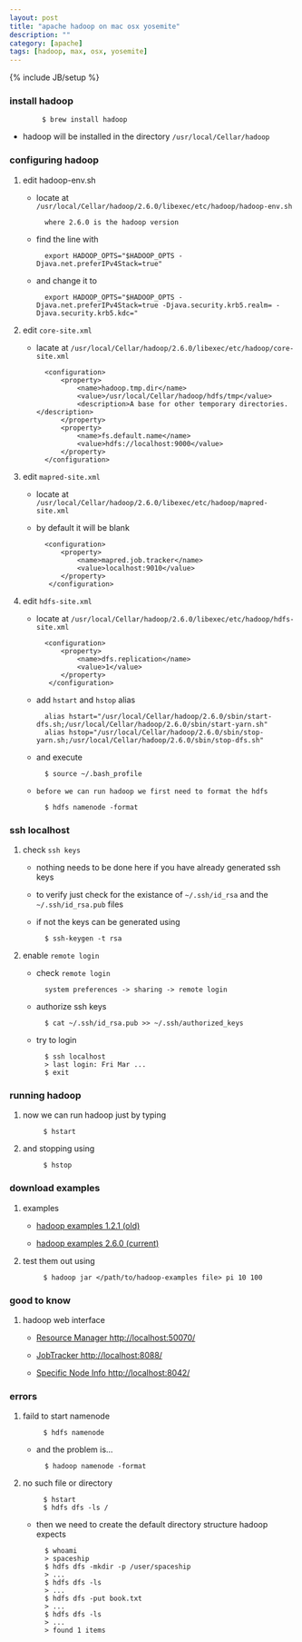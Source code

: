 ```yaml
---
layout: post
title: "apache hadoop on mac osx yosemite"
description: ""
category: [apache]
tags: [hadoop, max, osx, yosemite]
---
```

{% include JB/setup %}


### install hadoop

            $ brew install hadoop

* hadoop will be installed in the directory `/usr/local/Cellar/hadoop`

### configuring hadoop

1. edit hadoop-env.sh

    * locate at `/usr/local/Cellar/hadoop/2.6.0/libexec/etc/hadoop/hadoop-env.sh`

            where 2.6.0 is the hadoop version

    * find the line with

            export HADOOP_OPTS="$HADOOP_OPTS -Djava.net.preferIPv4Stack=true"

    * and change it to

            export HADOOP_OPTS="$HADOOP_OPTS -Djava.net.preferIPv4Stack=true -Djava.security.krb5.realm= -Djava.security.krb5.kdc="

1. edit `core-site.xml`

    * lacate at `/usr/local/Cellar/hadoop/2.6.0/libexec/etc/hadoop/core-site.xml`

            <configuration>
                <property>
                    <name>hadoop.tmp.dir</name>  
                    <value>/usr/local/Cellar/hadoop/hdfs/tmp</value>
                    <description>A base for other temporary directories.</description>
                </property>
                <property>
                    <name>fs.default.name</name>
                    <value>hdfs://localhost:9000</value> 
                </property>
            </configuration> 

1. edit `mapred-site.xml`

    * locate at `/usr/local/Cellar/hadoop/2.6.0/libexec/etc/hadoop/mapred-site.xml`

    * by default it will be blank

            <configuration>
                <property>
                    <name>mapred.job.tracker</name>
                    <value>localhost:9010</value>
                </property>
             </configuration>

1. edit `hdfs-site.xml`

    * locate at `/usr/local/Cellar/hadoop/2.6.0/libexec/etc/hadoop/hdfs-site.xml`

            <configuration>
                <property>
                    <name>dfs.replication</name>
                    <value>1</value>
                </property>
             </configuration> 

    * add `hstart` and `hstop` alias

            alias hstart="/usr/local/Cellar/hadoop/2.6.0/sbin/start-dfs.sh;/usr/local/Cellar/hadoop/2.6.0/sbin/start-yarn.sh"
            alias hstop="/usr/local/Cellar/hadoop/2.6.0/sbin/stop-yarn.sh;/usr/local/Cellar/hadoop/2.6.0/sbin/stop-dfs.sh"

    * and execute

            $ source ~/.bash_profile

    * `before we can run hadoop we first need to format the hdfs`

            $ hdfs namenode -format

### ssh localhost

1. check `ssh keys`

    * nothing needs to be done here if you have already generated ssh keys

    * to verify just check for the existance of `~/.ssh/id_rsa` and the `~/.ssh/id_rsa.pub` files

    * if not the keys can be generated using

            $ ssh-keygen -t rsa

1. enable `remote login`

    * check `remote login`

            system preferences -> sharing -> remote login

    * authorize ssh keys

            $ cat ~/.ssh/id_rsa.pub >> ~/.ssh/authorized_keys

    * try to login

            $ ssh localhost
            > last login: Fri Mar ...
            $ exit

### running hadoop

1. now we can run hadoop just by typing

            $ hstart

1. and stopping using

            $ hstop

### download examples

1. examples

    * [hadoop examples 1.2.1 (old)](https://www.dropbox.com/s/2zthoaww95f5i1y/hadoop-examples-1.2.1.jar?dl=1)

    * [hadoop examples 2.6.0 (current)](https://www.dropbox.com/s/cyuah7lc31g0x3h/hadoop-mapreduce-examples-2.6.0.jar?dl=1)

1. test them out using

            $ hadoop jar </path/to/hadoop-examples file> pi 10 100

### good to know

1. hadoop web interface

    * [Resource Manager http://localhost:50070/](http://localhost:50070/)

    * [JobTracker http://localhost:8088/](http://localhost:8088/)

    * [Specific Node Info http://localhost:8042/](http://localhost:8042/)

### errors

1. faild to start namenode

            $ hdfs namenode

    * and the problem is...

            $ hadoop namenode -format

1. no such file or directory

            $ hstart
            $ hdfs dfs -ls /

    * then we need to create the default directory structure hadoop expects

            $ whoami
            > spaceship
            $ hdfs dfs -mkdir -p /user/spaceship
            > ...
            $ hdfs dfs -ls
            > ...
            $ hdfs dfs -put book.txt
            > ...
            $ hdfs dfs -ls
            > ...
            > found 1 items 